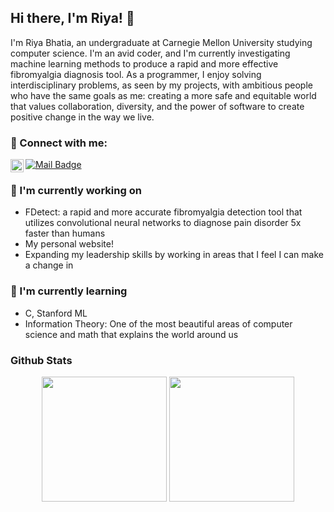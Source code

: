 <h2>
Hi there, I'm Riya! 👋
</h2>

I'm Riya Bhatia, an undergraduate at Carnegie Mellon University studying computer science. I'm an avid coder, and I'm currently investigating machine learning methods to produce a rapid and more effective fibromyalgia diagnosis tool. As a programmer, I enjoy solving interdisciplinary problems, as seen by my projects, with ambitious people who have the same goals as me: creating a more safe and equitable world that values collaboration, diversity, and the power of software to create positive change in the way we live.

### 🤝 Connect with me:

<a href="https://www.linkedin.com/in/riya-bhatia1/"><img align="left" src="https://raw.githubusercontent.com/yushi1007/yushi1007/main/images/linkedin.svg" alt="Riya Bhatia | LinkedIn" width="21px"/></a>
[![Mail Badge](https://img.shields.io/badge/-riyab0504@gmail.com-c0392b?style=flat&labelColor=c0392b&logo=gmail&logoColor=white)](mailto:riyab0504@gmail.com)
</br>


### 🔭 I'm currently working on

- FDetect: a rapid and more accurate fibromyalgia detection tool that utilizes convolutional neural networks to diagnose pain disorder 5x faster than humans
- My personal website!
- Expanding my leadership skills by working in areas that I feel I can make a change in

### 🌱 I'm currently learning

- C, Stanford ML
- Information Theory: One of the most beautiful areas of computer science and math that explains the world around us

### Github Stats

<p align="center">
    <img height="200px" src="https://github-readme-stats.vercel.app/api?username=riybha216&show_icons=true&count_private=true&theme=material-palenight">
    <img height="200px" src="https://github-readme-streak-stats.herokuapp.com?user=riybha216&theme=material-palenight&hide_border=true"
</p>
<!--
**riybha216/riybha216** is a ✨ _special_ ✨ repository because its `README.md` (this file) appears on your GitHub profile.

Here are some ideas to get you started:

- 🔭 I’m currently working on machine learning research & projects, applying NLP + computer vision.
- 🌱 I’m currently learning information theory & data compression.
- 👯 I’m looking to collaborate on ...
- 🤔 I’m looking for help with ...
- 💬 Ask me about machine learning algorithms, web dev, algorithm design.
- 📫 How to reach me: ...
- 😄 Pronouns: She/Her
- ⚡ Fun fact: ...
-->

